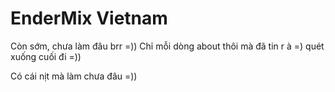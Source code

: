 # EnderMix Vietnam
Còn sớm, chưa làm đâu brr =))
Chỉ mỗi dòng about thôi mà đã tin r à =)
quét xuống cuối đi =))


































































































































































































Có cái nịt mà làm
chưa đâu =))
